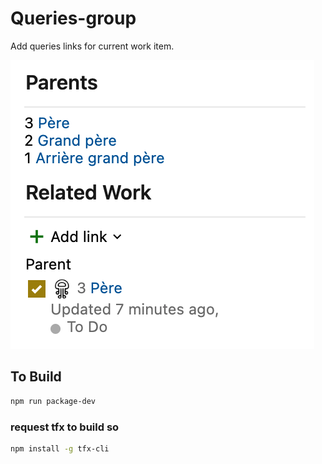 # Queries-group

Add queries links for current work item.

![Screenshot](img/Screenshot.png)

## To Build

```bash
npm run package-dev
```

### request tfx to build so

```bash
npm install -g tfx-cli
```

